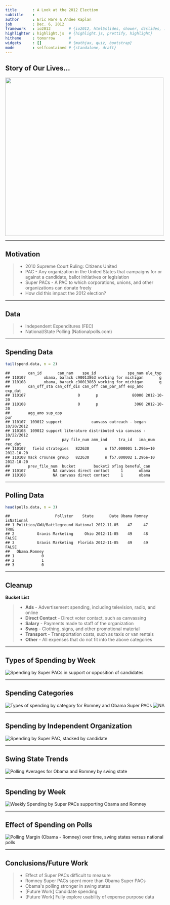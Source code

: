 ```yaml
---
title       : A Look at the 2012 Election
subtitle    :
author      : Eric Hare & Andee Kaplan
job         : Dec. 6, 2012
framework   : io2012        # {io2012, html5slides, shower, dzslides, ...}
highlighter : highlight.js  # {highlight.js, prettify, highlight}
hitheme     : tomorrow      # 
widgets     : []            # {mathjax, quiz, bootstrap}
mode        : selfcontained # {standalone, draft}
---
```


## Story of Our Lives...
<img src="http://imgs.xkcd.com/comics/poll_watching.png" height="500"></img>




---

## Motivation
> - 2010 Supreme Court Ruling: Citizens United
> - PAC - Any organization in the United States that campaigns for or against a candidate, ballot initiatives or legislation
> - Super PACs - A PAC to which corporations, unions, and other organizations can donate freely
> - How did this impact the 2012 election?

---

## Data
> - Independent Expenditures (FEC)
> - National/State Polling (Nationalpolls.com)

---

## Spending Data

```r
tail(spend.data, n = 2)
```

```
##        can_id       can_nam    spe_id              spe_nam ele_typ
## 110107        obama, barack c90013863 working for michigan       g
## 110108        obama, barack c90013863 working for michigan       g
##        can_off_sta can_off_dis can_off can_par_aff exp_amo    exp_dat
## 110107                       0       p               80000 2012-10-20
## 110108                       0       p                3060 2012-10-20
##        agg_amo sup_opp                                             pur
## 110107  109012 support             canvass outreach - began 10/20/2012
## 110108  109012 support literature distributed via canvass - 10/22/2012
##                       pay file_num amn_ind     tra_id   ima_num    rec_dat
## 110107   field strategies   822630       n f57.000001 1.296e+10 2012-10-20
## 110108 mack crounse group   822630       n f57.000002 1.296e+10 2012-10-20
##        prev_file_num  bucket        bucket2 oflag beneful_can
## 110107            NA canvass direct contact     1       obama
## 110108            NA canvass direct contact     1       obama
```


---

## Polling Data

```r
head(polls.data, n = 3)
```

```
##                    Pollster    State       Date Obama Romney isNational
## 1 Politico/GWU/Battleground National 2012-11-05    47     47       TRUE
## 2          Gravis Marketing     Ohio 2012-11-05    49     48      FALSE
## 3          Gravis Marketing  Florida 2012-11-05    49     49      FALSE
##   Obama.Romney
## 1            0
## 2            1
## 3            0
```


---

## Cleanup
**Bucket List**
> - **Ads** - Advertisement spending, including television, radio, and online
> - **Direct Contact** - Direct voter contact, such as canvassing
> - **Salary** - Payments made to staff of the organization
> - **Swag** - Clothing, signs, and other promotional material
> - **Transport** - Transportation costs, such as taxis or van rentals
> - **Other** - All expenses that do not fit into the above categories

---

## Types of Spending by Week
![Spending by Super PACs in support or opposition of candidates](figure/SpendingByWeek.png) 


---

## Spending Categories
![Types of spending by category for Romney and Obama Super PACs](figure/SpendingByCategory1.png) ![NA](figure/SpendingByCategory2.png) 

---

## Spending by Independent Organization
![Spending by Super PAC, stacked by candidate](figure/SpendingByIO.png) 

---

## Swing State Trends
![Polling Averages for Obama and Romney by swing state](figure/SwingTrends.png) 

---

## Spending by Week
![Weekly Spending by Super PACs supporting Obama and Romney](figure/SpendingSwingWeek.png) 

---

## Effect of Spending on Polls
![Polling Margin (Obama - Romney) over time, swing states versus national polls](figure/SpendEffect.png) 

---

## Conclusions/Future Work
> - Effect of Super PACs difficult to measure
> - Romney Super PACs spent more than Obama Super PACs
> - Obama's polling stronger in swing states
> - [Future Work] Candidate spending
> - [Future Work] Fully explore usability of expense purpose data
